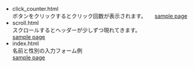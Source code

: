 * click_counter.html  
ボタンをクリックするとクリック回数が表示されます。    　
[sample page](http://natsume.php.xdomain.jp/sample/20170515/click_counter.html)
* scroll.html  
スクロールするとヘッダーが少しずつ現れてきます。  
[sample page](http://natsume.php.xdomain.jp/sample/20170515/scroll.html)
* index.html  
名前と性別の入力フォーム例  
[sample page](http://natsume.php.xdomain.jp/sample/20170515/input.html)
